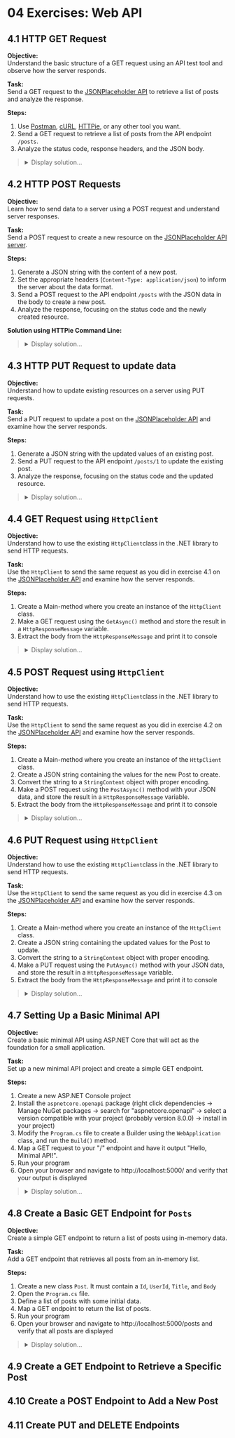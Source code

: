 # 04 Exercises: Web API

## 4.1 HTTP GET Request

**Objective:**  
Understand the basic structure of a GET request using an API test tool and observe how the server responds.

**Task:**  
Send a GET request to the [JSONPlaceholder API](https://jsonplaceholder.typicode.com/) to retrieve a list of posts and analyze the response.

**Steps:**

1. Use [Postman](https://www.postman.com/), [cURL](https://curl.se/), [HTTPie](https://httpie.io/app), or any other tool you want.
2. Send a GET request to retrieve a list of posts from the API endpoint `/posts`.
3. Analyze the status code, response headers, and the JSON body.

<blockquote>
<details>
<summary>Display solution...</summary>
<p>

```
GET https://jsonplaceholder.typicode.com/posts/
```

The response should display the status code <code>(200 OK)</code>, response headers, and the JSON body containing the list of posts, like this:

```json
[
  {
    "userId": 1,
    "id": 1,
    "title": "sunt aut facere repellat provident occaecati excepturi optio reprehenderit",
    "body": "quia et suscipit\nsuscipit..."
  },
  ...
]
```

</p>
</details>
</blockquote>

## 4.2 HTTP POST Requests

**Objective:**  
Learn how to send data to a server using a POST request and understand server responses.

**Task:**  
Send a POST request to create a new resource on the [JSONPlaceholder API server](https://jsonplaceholder.typicode.com/).

**Steps:**

1. Generate a JSON string with the content of a new post.
2. Set the appropriate headers (`Content-Type: application/json`) to inform the server about the data format.
3. Send a POST request to the API endpoint `/posts` with the JSON data in the body to create a new post.
4. Analyze the response, focusing on the status code and the newly created resource.

**Solution using HTTPie Command Line:**

<blockquote>
<details>
<summary>Display solution...</summary>
<p>

Data in JSON format

```json
{
  "id": 1,
  "title": "foo",
  "body": "bar",
  "userId": 1
}
```

```bash
POST https://jsonplaceholder.typicode.com/posts
```

The response should display the status code (`201 Created`), response headers, and the JSON body containing the new post.

```json
{
  "id": 101,
  "title": "foo",
  "body": "bar",
  "userId": 1
}
```

**Note** that no actual changes takes place on the JSONPlaceholder API server. The response is faked, and the data remains the same.

</p>
</details>
</blockquote>

## 4.3 HTTP PUT Request to update data

**Objective:**  
Understand how to update existing resources on a server using PUT requests.

**Task:**  
Send a PUT request to update a post on the [JSONPlaceholder API](https://jsonplaceholder.typicode.com/) and examine how the server responds.

**Steps:**

1. Generate a JSON string with the updated values of an existing post.
2. Send a PUT request to the API endpoint `/posts/1` to update the existing post.
3. Analyze the response, focusing on the status code and the updated resource.

<blockquote>
<details>
<summary>Display solution...</summary>
<p>

Data in JSON format

```json
{
  "id": 1,
  "title": "updated title",
  "body": "updated body",
  "userId": 1
}
```

```bash
PUT https://jsonplaceholder.typicode.com/posts/1
```

The response should display the status code (`200 OK`), response headers, and the JSON body containing the updated post.

```json
{
  "id": 1,
  "title": "updated title",
  "body": "updated body",
  "userId": 1
}
```

**Note** that no actual changes takes place on the JSONPlaceholder API server. The response is faked, and the data remains the same.

</p>
</details>
</blockquote>

## 4.4 GET Request using `HttpClient`

**Objective:**  
Understand how to use the existing `HttpClient`class in the .NET library to send HTTP requests.

**Task:**  
Use the `HttpClient` to send the same request as you did in exercise 4.1 on the [JSONPlaceholder API](https://jsonplaceholder.typicode.com/) and examine how the server responds.

**Steps:**

1. Create a Main-method where you create an instance of the `HttpClient` class.
2. Make a GET request using the `GetAsync()` method and store the result in a `HttpResponseMessage` variable.
3. Extract the body from the `HttpResponseMessage` and print it to console

<blockquote>
<details>
<summary>Display solution...</summary>
<p>

```csharp
class Program
{
    static async Task Main()
    {
        HttpClient client = new HttpClient();
        HttpResponseMessage response = await client.GetAsync("https://jsonplaceholder.typicode.com/posts");
        string responseBody = await response.Content.ReadAsStringAsync();
        Console.WriteLine($"Status Code: {response.StatusCode}");
        Console.WriteLine($"Response Body: {responseBody}");
    }
}
```

</p>
</details>
</blockquote>

## 4.5 POST Request using `HttpClient`

**Objective:**  
Understand how to use the existing `HttpClient`class in the .NET library to send HTTP requests.

**Task:**  
Use the `HttpClient` to send the same request as you did in exercise 4.2 on the [JSONPlaceholder API](https://jsonplaceholder.typicode.com/) and examine how the server responds.

**Steps:**

1. Create a Main-method where you create an instance of the `HttpClient` class.
2. Create a JSON string containing the values for the new Post to create.
3. Convert the string to a `StringContent` object with proper encoding.
4. Make a POST request using the `PostAsync()` method with your JSON data, and store the result in a `HttpResponseMessage` variable.
5. Extract the body from the `HttpResponseMessage` and print it to console

<blockquote>
<details>
<summary>Display solution...</summary>
<p>

```csharp
using System.Text;

class Program
{
    static async Task Main()
    {
        HttpClient client = new HttpClient();
        string jsonData = "{\"title\": \"foo\", \"body\": \"bar\", \"userId\": 1}";
        StringContent content = new StringContent(jsonData, Encoding.UTF8, "application/json");
        HttpResponseMessage response = await client.PostAsync("https://jsonplaceholder.typicode.com/posts", content);
        string responseBody = await response.Content.ReadAsStringAsync();
        Console.WriteLine($"Status Code: {response.StatusCode}");
        Console.WriteLine($"Response Body: {responseBody}");
    }
}
```

</p>
</details>
</blockquote>

## 4.6 PUT Request using `HttpClient`

**Objective:**  
Understand how to use the existing `HttpClient`class in the .NET library to send HTTP requests.

**Task:**  
Use the `HttpClient` to send the same request as you did in exercise 4.3 on the [JSONPlaceholder API](https://jsonplaceholder.typicode.com/) and examine how the server responds.

**Steps:**

1. Create a Main-method where you create an instance of the `HttpClient` class.
2. Create a JSON string containing the updated values for the Post to update.
3. Convert the string to a `StringContent` object with proper encoding.
4. Make a PUT request using the `PutAsync()` method with your JSON data, and store the result in a `HttpResponseMessage` variable.
5. Extract the body from the `HttpResponseMessage` and print it to console

<blockquote>
<details>
<summary>Display solution...</summary>
<p>

```csharp
using System.Text;

class Program
{
    static async Task Main()
    {
        HttpClient client = new HttpClient();
        string jsonData = "{\"id\": 1, \"title\": \"updated title\", \"body\": \"updated body\", \"userId\": 1}";
        StringContent content = new StringContent(jsonData, Encoding.UTF8, "application/json");
        HttpResponseMessage response = await client.PutAsync("https://jsonplaceholder.typicode.com/posts/1", content);
        string responseBody = await response.Content.ReadAsStringAsync();
        Console.WriteLine($"Status Code: {response.StatusCode}");
        Console.WriteLine($"Response Body: {responseBody}");
    }
}
```

</p>
</details>
</blockquote>

## 4.7 Setting Up a Basic Minimal API

**Objective:**  
Create a basic minimal API using ASP.NET Core that will act as the foundation for a small application.

**Task:**  
Set up a new minimal API project and create a simple GET endpoint.

**Steps:**

1. Create a new ASP.NET Console project
2. Install the `aspnetcore.openapi` package (right click dependencies -> Manage NuGet packages -> search for "aspnetcore.openapi" -> select a version compatible with your project (probably version 8.0.0) -> install in your project)
3. Modify the `Program.cs` file to create a Builder using the `WebApplication` class, and run the `Build()` method.
4. Map a GET request to your "/" endpoint and have it output "Hello, Minimal API!".
5. Run your program
6. Open your browser and navigate to http://localhost:5000/ and verify that your output is displayed

<blockquote>
<details>
<summary>Display solution...</summary>
<p>

```csharp
using Microsoft.AspNetCore.Builder;

namespace MinimalWebAPI;

internal class Program
{
    private static void Main()
    {
        var builder = WebApplication.CreateBuilder();
        var app = builder.Build();

        // Test GET endpoint
        app.MapGet("/", () => "Hello, Minimal API!");

        app.Run();
    }
}
```

</p>
</details>
</blockquote>

## 4.8 Create a Basic GET Endpoint for `Posts`

**Objective:**  
Create a simple GET endpoint to return a list of posts using in-memory data.

**Task:**  
Add a GET endpoint that retrieves all posts from an in-memory list.

**Steps:**

1. Create a new class `Post`. It must contain a `Id`, `UserId`, `Title`, and `Body`
2. Open the `Program.cs` file.
3. Define a list of posts with some initial data.
4. Map a GET endpoint to return the list of posts.
5. Run your program
6. Open your browser and navigate to http://localhost:5000/posts and verify that all posts are displayed

<blockquote>
<details>
<summary>Display solution...</summary>
<p>

```csharp
namespace MinimalWebAPI;

public class Post
{
    public int Id { get; set; }
    public int UserId { get; set; }
    public string Title { get; set; }
    public string Body { get; set; }
}
```

```csharp
using Microsoft.AspNetCore.Builder;

namespace MinimalWebAPI;

internal class Program
{
    private static void Main()
    {
        var builder = WebApplication.CreateBuilder();
        var app = builder.Build();

        // In-memory list of posts
        var posts = new List<Post>
        {
            new Post { Id = 1, UserId = 1, Title = "Post 1", Body = "Body of Post 1" },
            new Post { Id = 2, UserId = 1, Title = "Post 2", Body = "Body of Post 2" }
        };

        // GET endpoint to retrieve all posts
        app.MapGet("/posts", () => posts);

        app.Run();
    }
}
```

</p>
</details>
</blockquote>

## 4.9 Create a GET Endpoint to Retrieve a Specific Post

## 4.10 Create a POST Endpoint to Add a New Post

## 4.11 Create PUT and DELETE Endpoints